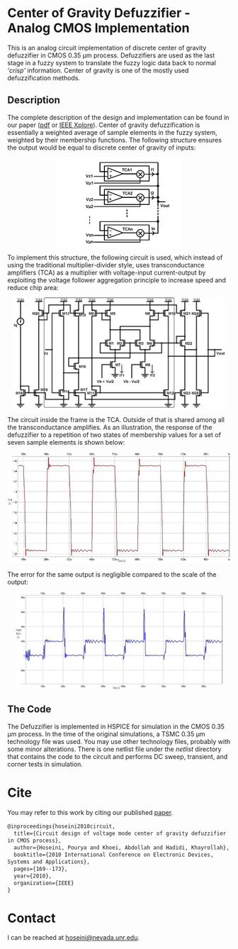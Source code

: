 #  Center of Gravity Defuzzifier - Analog CMOS Implementation
This is an analog circuit implementation of discrete center of gravity defuzzifier in CMOS 0.35 &#956;m process. Defuzzifiers are used as the last stage in a fuzzy system to translate the fuzzy logic data back to normal *'crisp'* information. Center of gravity is one of the mostly used defuzzification methods.

## Description
The complete description of the design and implementation can be found in our paper ([pdf](./docs/2010-ICEDSA-Defuzzifier.pdf) or [IEEE Xplore](https://doi.org/10.1109/ICEDSA.2010.5503081)). Center of gravity defuzzification is essentially a weighted average of sample elements in the fuzzy system, weighted by their membership functions. The following structure ensures the output would be equal to discrete center of gravity of inputs:

<p align="center">
  <img src="./docs/schematic.jpg" alt="Schematic of the defuzzifier" height=200/>
</p>

To implement this structure, the following circuit is used, which instead of using the traditional multiplier-divider style, uses transconductance amplifiers (TCA) as a multiplier with voltage-input current-output by exploiting the voltage follower aggregation principle to increase speed and reduce chip area:

<p align="center">
  <img src="./docs/circuit.jpg" alt="Defuzzifier circuit" height=250/>
</p>

The circuit inside the frame is the TCA. Outside of that is shared among all the transconductance amplifies. 
As an illustration, the response of the defuzzifier to a repetition of two states of membership values for a set of seven sample elements is shown below:

<p align="center">
  <img src="./docs/ex1-out.jpg" alt="Example output" height=250/>
</p>

The error for the same output is negligible compared to the scale of the output:

<p align="center">
  <img src="./docs/ex1-err.jpg" alt="Error in the example" height=220/>
</p>

## The Code
The Defuzzifier is implemented in HSPICE for simulation in the CMOS 0.35 &#956;m process. In the time of the original simulations, a TSMC 0.35 &#956;m technology file was used. You may use other technology files, probably with some minor alterations. There is one netlist file under the *netlist* directory that contains the code to the circuit and performs DC sweep, transient, and corner tests in simulation.

# Cite
You may refer to this work by citing our published [paper](https://doi.org/10.1109/ICEDSA.2010.5503081).
```
@inproceedings{hoseini2010circuit,
  title={Circuit design of voltage mode center of gravity defuzzifier in CMOS process},
  author={Hoseini, Pourya and Khoei, Abdollah and Hadidi, Khayrollah},
  booktitle={2010 International Conference on Electronic Devices, Systems and Applications},
  pages={169--173},
  year={2010},
  organization={IEEE}
}
```

# Contact
I can be reached at hoseini@nevada.unr.edu.

